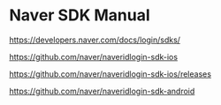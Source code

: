 # Naver SDK Manual

<https://developers.naver.com/docs/login/sdks/>

<https://github.com/naver/naveridlogin-sdk-ios>

<https://github.com/naver/naveridlogin-sdk-ios/releases>

<https://github.com/naver/naveridlogin-sdk-android>
